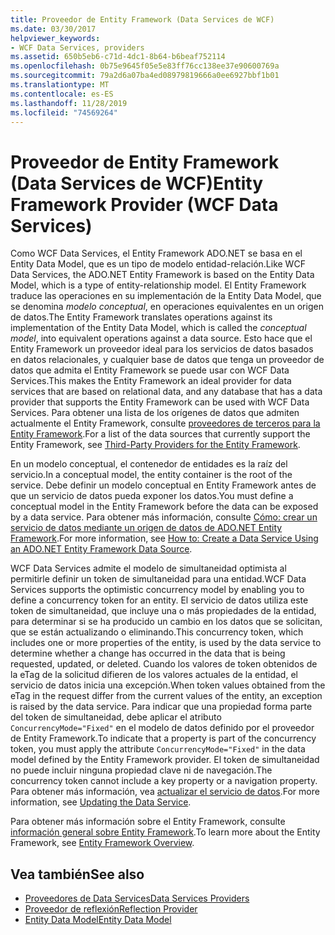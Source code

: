 ```yaml
---
title: Proveedor de Entity Framework (Data Services de WCF)
ms.date: 03/30/2017
helpviewer_keywords:
- WCF Data Services, providers
ms.assetid: 650b5eb6-c71d-4dc1-8b64-b6beaf752114
ms.openlocfilehash: 0b75e9645f05e5e83ff76cc138ee37e90600769a
ms.sourcegitcommit: 79a2d6a07ba4ed08979819666a0ee6927bbf1b01
ms.translationtype: MT
ms.contentlocale: es-ES
ms.lasthandoff: 11/28/2019
ms.locfileid: "74569264"
---
```

# <a name="entity-framework-provider-wcf-data-services"></a><span data-ttu-id="4e191-102">Proveedor de Entity Framework (Data Services de WCF)</span><span class="sxs-lookup"><span data-stu-id="4e191-102">Entity Framework Provider (WCF Data Services)</span></span>
<span data-ttu-id="4e191-103">Como WCF Data Services, el Entity Framework ADO.NET se basa en el Entity Data Model, que es un tipo de modelo entidad-relación.</span><span class="sxs-lookup"><span data-stu-id="4e191-103">Like WCF Data Services, the ADO.NET Entity Framework is based on the Entity Data Model, which is a type of entity-relationship model.</span></span> <span data-ttu-id="4e191-104">El Entity Framework traduce las operaciones en su implementación de la Entity Data Model, que se denomina *modelo conceptual*, en operaciones equivalentes en un origen de datos.</span><span class="sxs-lookup"><span data-stu-id="4e191-104">The Entity Framework translates operations against its implementation of the Entity Data Model, which is called the *conceptual model*, into equivalent operations against a data source.</span></span> <span data-ttu-id="4e191-105">Esto hace que el Entity Framework un proveedor ideal para los servicios de datos basados en datos relacionales, y cualquier base de datos que tenga un proveedor de datos que admita el Entity Framework se puede usar con WCF Data Services.</span><span class="sxs-lookup"><span data-stu-id="4e191-105">This makes the Entity Framework an ideal provider for data services that are based on relational data, and any database that has a data provider that supports the Entity Framework can be used with WCF Data Services.</span></span> <span data-ttu-id="4e191-106">Para obtener una lista de los orígenes de datos que admiten actualmente el Entity Framework, consulte [proveedores de terceros para la Entity Framework](https://go.microsoft.com/fwlink/?LinkId=143699).</span><span class="sxs-lookup"><span data-stu-id="4e191-106">For a list of the data sources that currently support the Entity Framework, see [Third-Party Providers for the Entity Framework](https://go.microsoft.com/fwlink/?LinkId=143699).</span></span>  
  
 <span data-ttu-id="4e191-107">En un modelo conceptual, el contenedor de entidades es la raíz del servicio.</span><span class="sxs-lookup"><span data-stu-id="4e191-107">In a conceptual model, the entity container is the root of the service.</span></span> <span data-ttu-id="4e191-108">Debe definir un modelo conceptual en Entity Framework antes de que un servicio de datos pueda exponer los datos.</span><span class="sxs-lookup"><span data-stu-id="4e191-108">You must define a conceptual model in the Entity Framework before the data can be exposed by a data service.</span></span> <span data-ttu-id="4e191-109">Para obtener más información, consulte [Cómo: crear un servicio de datos mediante un origen de datos de ADO.NET Entity Framework](create-a-data-service-using-an-adonet-ef-data-wcf.md).</span><span class="sxs-lookup"><span data-stu-id="4e191-109">For more information, see [How to: Create a Data Service Using an ADO.NET Entity Framework Data Source](create-a-data-service-using-an-adonet-ef-data-wcf.md).</span></span>  
  
 <span data-ttu-id="4e191-110">WCF Data Services admite el modelo de simultaneidad optimista al permitirle definir un token de simultaneidad para una entidad.</span><span class="sxs-lookup"><span data-stu-id="4e191-110">WCF Data Services supports the optimistic concurrency model by enabling you to define a concurrency token for an entity.</span></span> <span data-ttu-id="4e191-111">El servicio de datos utiliza este token de simultaneidad, que incluye una o más propiedades de la entidad, para determinar si se ha producido un cambio en los datos que se solicitan, que se están actualizando o eliminando.</span><span class="sxs-lookup"><span data-stu-id="4e191-111">This concurrency token, which includes one or more properties of the entity, is used by the data service to determine whether a change has occurred in the data that is being requested, updated, or deleted.</span></span> <span data-ttu-id="4e191-112">Cuando los valores de token obtenidos de la eTag de la solicitud difieren de los valores actuales de la entidad, el servicio de datos inicia una excepción.</span><span class="sxs-lookup"><span data-stu-id="4e191-112">When token values obtained from the eTag in the request differ from the current values of the entity, an exception is raised by the data service.</span></span> <span data-ttu-id="4e191-113">Para indicar que una propiedad forma parte del token de simultaneidad, debe aplicar el atributo `ConcurrencyMode="Fixed"` en el modelo de datos definido por el proveedor de Entity Framework.</span><span class="sxs-lookup"><span data-stu-id="4e191-113">To indicate that a property is part of the concurrency token, you must apply the attribute `ConcurrencyMode="Fixed"` in the data model defined by the Entity Framework provider.</span></span> <span data-ttu-id="4e191-114">El token de simultaneidad no puede incluir ninguna propiedad clave ni de navegación.</span><span class="sxs-lookup"><span data-stu-id="4e191-114">The concurrency token cannot include a key property or a navigation property.</span></span> <span data-ttu-id="4e191-115">Para obtener más información, vea [actualizar el servicio de datos](updating-the-data-service-wcf-data-services.md).</span><span class="sxs-lookup"><span data-stu-id="4e191-115">For more information, see [Updating the Data Service](updating-the-data-service-wcf-data-services.md).</span></span>  
  
 <span data-ttu-id="4e191-116">Para obtener más información sobre el Entity Framework, consulte [información general sobre Entity Framework](../adonet/ef/overview.md).</span><span class="sxs-lookup"><span data-stu-id="4e191-116">To learn more about the Entity Framework, see [Entity Framework Overview](../adonet/ef/overview.md).</span></span>  
  
## <a name="see-also"></a><span data-ttu-id="4e191-117">Vea también</span><span class="sxs-lookup"><span data-stu-id="4e191-117">See also</span></span>

- [<span data-ttu-id="4e191-118">Proveedores de Data Services</span><span class="sxs-lookup"><span data-stu-id="4e191-118">Data Services Providers</span></span>](data-services-providers-wcf-data-services.md)
- [<span data-ttu-id="4e191-119">Proveedor de reflexión</span><span class="sxs-lookup"><span data-stu-id="4e191-119">Reflection Provider</span></span>](reflection-provider-wcf-data-services.md)
- [<span data-ttu-id="4e191-120">Entity Data Model</span><span class="sxs-lookup"><span data-stu-id="4e191-120">Entity Data Model</span></span>](../adonet/entity-data-model.md)

